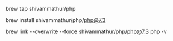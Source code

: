 brew tap shivammathur/php

brew install shivammathur/php/php@7.3

brew link --overwrite --force shivammathur/php/php@7.3
php -v